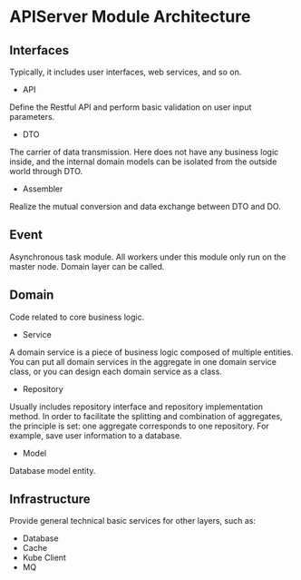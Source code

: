 # APIServer Module Architecture

## Interfaces

Typically, it includes user interfaces, web services, and so on.

* API

Define the Restful API and perform basic validation on user input parameters.

* DTO

The carrier of data transmission. Here does not have any business logic inside, and the internal domain models can be
isolated from the outside world through DTO.

* Assembler

Realize the mutual conversion and data exchange between DTO and DO.

## Event

Asynchronous task module. All workers under this module only run on the master node. Domain layer can be called.

## Domain

Code related to core business logic.

* Service

A domain service is a piece of business logic composed of multiple entities. You can put all domain services in the
aggregate in one domain service class, or you can design each domain service as a class.

* Repository

Usually includes repository interface and repository implementation method. In order to facilitate the splitting and
combination of aggregates, the principle is set: one aggregate corresponds to one repository. For example, save user
information to a database.

* Model

Database model entity.

## Infrastructure

Provide general technical basic services for other layers, such as:

* Database
* Cache
* Kube Client
* MQ
